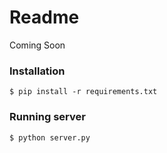 Readme
======

Coming Soon

### Installation

    $ pip install -r requirements.txt

### Running server

    $ python server.py

